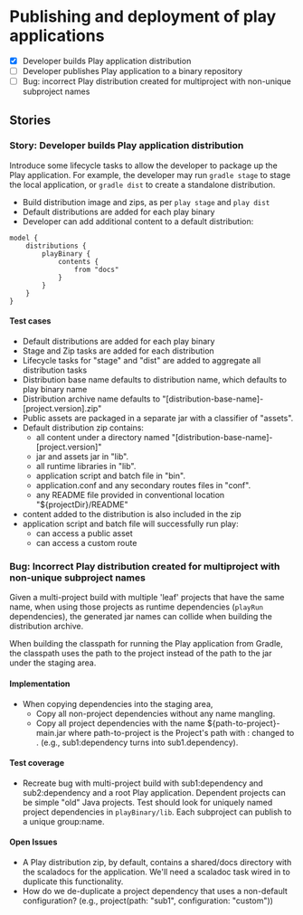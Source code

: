 # Publishing and deployment of play applications

- [x] Developer builds Play application distribution
- [ ] Developer publishes Play application to a binary repository
- [ ] Bug: incorrect Play distribution created for multiproject with non-unique subproject names

## Stories

### Story: Developer builds Play application distribution

Introduce some lifecycle tasks to allow the developer to package up the Play application. For example, the developer may run `gradle stage` to stage the local application, or `gradle dist` to create a standalone distribution.

- Build distribution image and zips, as per `play stage` and `play dist`
- Default distributions are added for each play binary
- Developer can add additional content to a default distribution:
```
model {
    distributions {
        playBinary {
            contents {
                from "docs"
            }
        }
    }
}
```


#### Test cases
- Default distributions are added for each play binary
- Stage and Zip tasks are added for each distribution
- Lifecycle tasks for "stage" and "dist" are added to aggregate all distribution tasks
- Distribution base name defaults to distribution name, which defaults to play binary name
- Distribution archive name defaults to "[distribution-base-name]-[project.version].zip"
- Public assets are packaged in a separate jar with a classifier of "assets".
- Default distribution zip contains:
    - all content under a directory named "[distribution-base-name]-[project.version]"
    - jar and assets jar in "lib".
    - all runtime libraries in "lib".
    - application script and batch file in "bin".
    - application.conf and any secondary routes files in "conf".
    - any README file provided in conventional location "${projectDir}/README"
- content added to the distribution is also included in the zip
- application script and batch file will successfully run play:
    - can access a public asset
    - can access a custom route

### Bug: Incorrect Play distribution created for multiproject with non-unique subproject names

Given a multi-project build with multiple 'leaf' projects that have the same name, when using those projects as runtime dependencies (`playRun` dependencies), the generated jar names can collide when building the distribution archive.

When building the classpath for running the Play application from Gradle, the classpath uses the path to the project instead of the path to the jar under the staging area. 

#### Implementation

- When copying dependencies into the staging area, 
    - Copy all non-project dependencies without any name mangling.
    - Copy all project dependencies with the name ${path-to-project}-main.jar where path-to-project is the Project's path with : changed to . (e.g., sub1:dependency turns into sub1.dependency).

#### Test coverage
- Recreate bug with multi-project build with sub1:dependency and sub2:dependency and a root Play application.  Dependent projects can be simple "old" Java projects.  Test should look for uniquely named project dependencies in `playBinary/lib`. Each subproject can publish to a unique group:name. 

#### Open Issues
- A Play distribution zip, by default, contains a shared/docs directory with the scaladocs for the application.  We'll need
a scaladoc task wired in to duplicate this functionality.
- How do we de-duplicate a project dependency that uses a non-default configuration? (e.g., project(path: "sub1", configuration: "custom"))

